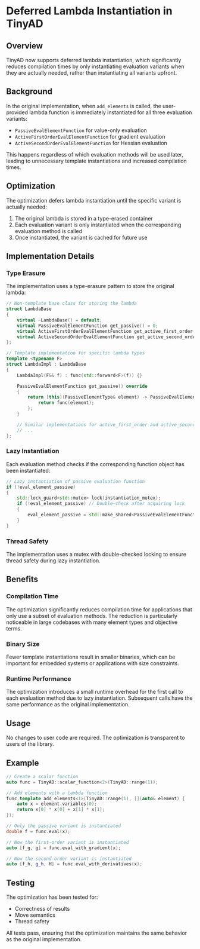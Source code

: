 # Deferred Lambda Instantiation in TinyAD

## Overview

TinyAD now supports deferred lambda instantiation, which significantly reduces compilation times by only instantiating evaluation variants when they are actually needed, rather than instantiating all variants upfront.

## Background

In the original implementation, when `add_elements` is called, the user-provided lambda function is immediately instantiated for all three evaluation variants:
- `PassiveEvalElementFunction` for value-only evaluation
- `ActiveFirstOrderEvalElementFunction` for gradient evaluation
- `ActiveSecondOrderEvalElementFunction` for Hessian evaluation

This happens regardless of which evaluation methods will be used later, leading to unnecessary template instantiations and increased compilation times.

## Optimization

The optimization defers lambda instantiation until the specific variant is actually needed:

1. The original lambda is stored in a type-erased container
2. Each evaluation variant is only instantiated when the corresponding evaluation method is called
3. Once instantiated, the variant is cached for future use

## Implementation Details

### Type Erasure

The implementation uses a type-erasure pattern to store the original lambda:

```cpp
// Non-template base class for storing the lambda
struct LambdaBase
{
    virtual ~LambdaBase() = default;
    virtual PassiveEvalElementFunction get_passive() = 0;
    virtual ActiveFirstOrderEvalElementFunction get_active_first_order() = 0;
    virtual ActiveSecondOrderEvalElementFunction get_active_second_order() = 0;
};

// Template implementation for specific lambda types
template <typename F>
struct LambdaImpl : LambdaBase
{
    LambdaImpl(F&& f) : func(std::forward<F>(f)) {}

    PassiveEvalElementFunction get_passive() override
    {
        return [this](PassiveElementType& element) -> PassiveEvalElementReturnType {
            return func(element);
        };
    }

    // Similar implementations for active_first_order and active_second_order
    // ...
};
```

### Lazy Instantiation

Each evaluation method checks if the corresponding function object has been instantiated:

```cpp
// Lazy instantiation of passive evaluation function
if (!eval_element_passive)
{
    std::lock_guard<std::mutex> lock(instantiation_mutex);
    if (!eval_element_passive) // Double-check after acquiring lock
    {
        eval_element_passive = std::make_shared<PassiveEvalElementFunction>(stored_lambda->get_passive());
    }
}
```

### Thread Safety

The implementation uses a mutex with double-checked locking to ensure thread safety during lazy instantiation.

## Benefits

### Compilation Time

The optimization significantly reduces compilation time for applications that only use a subset of evaluation methods. The reduction is particularly noticeable in large codebases with many element types and objective terms.

### Binary Size

Fewer template instantiations result in smaller binaries, which can be important for embedded systems or applications with size constraints.

### Runtime Performance

The optimization introduces a small runtime overhead for the first call to each evaluation method due to lazy instantiation. Subsequent calls have the same performance as the original implementation.

## Usage

No changes to user code are required. The optimization is transparent to users of the library.

## Example

```cpp
// Create a scalar function
auto func = TinyAD::scalar_function<2>(TinyAD::range(1));

// Add elements with a lambda function
func.template add_elements<1>(TinyAD::range(1), [](auto& element) {
    auto x = element.variables(0);
    return x[0] * x[0] + x[1] * x[1];
});

// Only the passive variant is instantiated
double f = func.eval(x);

// Now the first-order variant is instantiated
auto [f_g, g] = func.eval_with_gradient(x);

// Now the second-order variant is instantiated
auto [f_h, g_h, H] = func.eval_with_derivatives(x);
```

## Testing

The optimization has been tested for:
- Correctness of results
- Move semantics
- Thread safety

All tests pass, ensuring that the optimization maintains the same behavior as the original implementation.